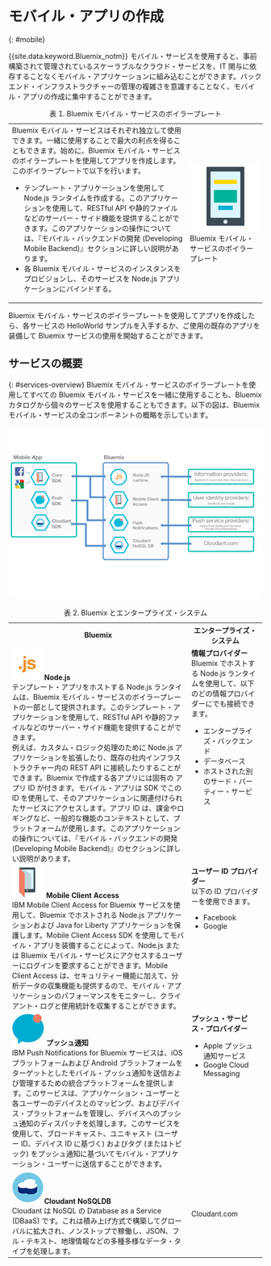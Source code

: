 # モバイル・アプリの作成
{: #mobile}

{{site.data.keyword.Bluemix_notm}} モバイル・サービスを使用すると、事前構築されて管理されているスケーラブルなクラウド・サービスを、IT 関与に依存することなくモバイル・アプリケーションに組み込むことができます。バックエンド・インフラストラクチャーの管理の複雑さを意識することなく、モバイル・アプリの作成に集中することができます。


<table><caption>表 1. Bluemix モバイル・サービスのボイラープレート</caption>
<tr>
	<td>Bluemix モバイル・サービスはそれぞれ独立して使用できます。一緒に使用することで最大の利点を得ることもできます。始めに、Bluemix モバイル・サービスのボイラープレートを使用してアプリを作成します。このボイラープレートで以下を行います。
        <ul>
			<li>テンプレート・アプリケーションを使用して Node.js ランタイムを作成する。このアプリケーションを使用して、RESTful API や静的ファイルなどのサーバー・サイド機能を提供することができます。このアプリケーションの操作については、『モバイル・バックエンドの開発 (Developing Mobile Backend)』セクションに詳しい説明があります。</li>
			<li>
各 Bluemix モバイル・サービスのインスタンスをプロビジョンし、そのサービスを Node.js アプリケーションにバインドする。
</li>
     	</ul>
	</td>
	<td> <img src="images/mf_boiler_icon.png" alt="Bluemix モバイル・サービス" width="500">Bluemix モバイル・サービスのボイラープレート</td>
</tr>
</table>

Bluemix モバイル・サービスのボイラープレートを使用してアプリを作成したら、各サービスの HelloWorld サンプルを入手するか、ご使用の既存のアプリを装備して Bluemix サービスの使用を開始することができます。


## サービスの概要
{: #services-overview}
Bluemix モバイル・サービスのボイラープレートを使用してすべての Bluemix モバイル・サービスを一緒に使用することも、Bluemix カタログから個々のサービスを使用することもできます。以下の図は、Bluemix モバイル・サービスの全コンポーネントの概略を示しています。

![Bluemix モバイル・サービスのアーキテクチャー](images/bms_architecture.jpg)


<table>
<caption>表 2. Bluemix とエンタープライズ・システム</caption>
<th>Bluemix</th>
<th>エンタープライズ・システム</th>
<tr>
<td> <img src="images/i_js_64.png" alt="Node.js ランタイム・アイコン"><b>Node.js</b> <br/> テンプレート・アプリをホストする Node.js ランタイムは、Bluemix モバイル・サービスのボイラープレートの一部として提供されます。このテンプレート・アプリケーションを使用して、RESTful API や静的ファイルなどのサーバー・サイド機能を提供することができます。
<br/>例えば、カスタム・ロジック処理のために Node.js アプリケーションを拡張したり、既存の社内インフラストラクチャー内の REST API に接続したりすることができます。Bluemix で作成する各アプリには固有の アプリ ID が付きます。モバイル・アプリは SDK でこの ID を使用して、そのアプリケーションに関連付けられたサービスにアクセスします。アプリ ID は、課金やロギングなど、一般的な機能のコンテキストとして、プラットフォームが使用します。このアプリケーションの操作については、『モバイル・バックエンドの開発 (Developing Mobile Backend)』のセクションに詳しい説明があります。</td>
<td valign="top"><b>情報プロバイダー</b> <br/>Bluemix でホストする Node.js ランタイムを使用して、以下のどの情報プロバイダーにでも接続できます。
<ul>
	<li>エンタープライズ・バックエンド</li>
	<li>データベース</li>
	<li>ホストされた別のサード・パーティー・サービス</li>
</ul>
</td>
</tr>
<tr>
<td><img src="images/catalog_icons-05.png" alt="Mobile Client Access サービスのアイコン"> <b>Mobile Client Access</b><br/>IBM Mobile Client Access for Bluemix サービスを使用して、Bluemix でホストされる Node.js アプリケーションおよび Java for Liberty アプリケーションを保護します。Mobile Client Access SDK を使用してモバイル・アプリを装備することによって、Node.js または Bluemix モバイル・サービスにアクセスするユーザーにログインを要求することができます。Mobile Client Access は、セキュリティー機能に加えて、分析データの収集機能も提供するので、モバイル・アプリケーションのパフォーマンスをモニターし、クライアント・ログと使用統計を収集することができます。</td>
<td valign="top"><b>ユーザー ID プロバイダー</b> <br/>以下の ID プロバイダーを使用できます。<ul><li>Facebook</li><li>Google</li></ul></td>
</tr>
<tr>
<td><img src="images/catalog_icons-09.png" alt="プッシュ通知サービス・アイコン"> <b>プッシュ通知</b><br/>IBM Push Notifications for Bluemix サービスは、iOS プラットフォームおよび Android プラットフォームをターゲットとしたモバイル・プッシュ通知を送信および管理するための統合プラットフォームを提供します。このサービスは、アプリケーション・ユーザーと各ユーザーのデバイスとのマッピング、およびデバイス・プラットフォームを管理し、デバイスへのプッシュ通知のディスパッチを処理します。このサービスを使用して、ブロードキャスト、ユニキャスト (ユーザー ID、デバイス ID に基づく) およびタグ (またはトピック) をプッシュ通知に基づいてモバイル・アプリケーション・ユーザーに送信することができます。</td>
<td valign="top"><b>プッシュ・サービス・プロバイダー</b><ul><li>Apple プッシュ通知サービス</li><li>Google Cloud Messaging</li></ul></td>
</tr>
<tr>
<td><img src="images/cloudant64.png" alt="Cloudant サービス・アイコン"><b>Cloudant NoSQLDB</b><br/> Cloudant は NoSQL の Database as a Service (DBaaS) です。これは積み上げ方式で構築してグローバルに拡大され、ノンストップで稼働し、JSON、フル・テキスト、地理情報などの多種多様なデータ・タイプを処理します。</td>
<td>Cloudant.com</td>
</tr>
</table>
